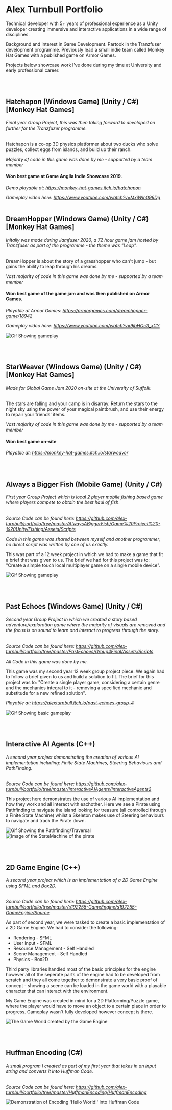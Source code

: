 # Alex Turnbull Portfolio
Technical developer with 5+ years of professional experience as a Unity developer creating immersive and interactive applications in a wide range of disciplines.

Background and interest in Game Development. Partook in the Tranzfuser development programme. Previously lead a small indie team called Monkey Hat Games with a published game on Armor Games.

Projects below showcase work I've done during my time at University and early professional career.

<br>
<br>

## Hatchapon (Windows Game) (Unity / C#) [Monkey Hat Games]
###### Final year Group Project, this was then taking forward to developed on further for the Tranzfuzer programme.

Hatchapon is a co-op 3D physics platformer about two ducks who solve puzzles, collect eggs from islands, and build up their ranch.

*Majority of code in this game was done by me - supported by a team member* 

#### Won best game at Game Anglia Indie Showcase 2019.
*Demo playable at: https://monkey-hat-games.itch.io/hatchapon*

*Gameplay video here: https://www.youtube.com/watch?v=MxiWln096Dg*
<br>
<br>

## DreamHopper (Windows Game) (Unity / C#) [Monkey Hat Games]
###### Initally was made during Jamfuser 2020, a 72 hour game jam hosted by Tranzfuser as part of the programme - the theme was "Leap".
DreamHopper is about the story of a grasshopper who can't jump - but gains the ability to leap through his dreams.

*Vast majority of code in this game was done by me - supported by a team member* 

#### Won best game of the game jam and was then published on Armor Games.
*Playable at Armor Games: https://armorgames.com/dreamhopper-game/18942*

*Gameplay video here: https://www.youtube.com/watch?v=9jbHOc3_xCY*

![](https://github.com/alex-turnbull/portfolio/blob/master/_Images/dreamhopper.gif "Gif Showing gameplay")

<br>
<br>

## StarWeaver (Windows Game) (Unity / C#) [Monkey Hat Games]
###### Made for Global Game Jam 2020 on-site at the University of Suffolk. 
The stars are falling and your camp is in disarray. Return the stars to the night sky using the power of your magical paintbrush, and use their energy to repair your friends' items.

*Vast majority of code in this game was done by me - supported by a team member* 

#### Won best game on-site
*Playable at: https://monkey-hat-games.itch.io/starweaver*

<br>
<br>

## Always a Bigger Fish (Mobile Game) (Unity / C#)
###### First year Group Project which is local 2 player mobile fishing based game where players compete to obtain the best haul of fish.

*Source Code can be found here: https://github.com/alex-turnbull/portfolio/tree/master/AlwaysABiggerFish/Game%20Project%20-%20Unity/Fishing/Assets/Scripts*

*Code in this game was shared between myself and another programmer, no direct script was written by one of us exactly.*

This was part of a 12 week project in which we had to make a game that fit a brief that was given to us. The brief we had for this project was to: "Create a simple touch local multiplayer game on a single mobile device". 

![](https://github.com/alex-turnbull/portfolio/blob/master/_Images/AlwaysABiggerFish.gif "Gif Showing gameplay")

<br>
<br>

## Past Echoes (Windows Game) (Unity / C#)
###### Second year Group Project in which we created a story based adventure/exploration game where the majority of visuals are removed and the focus is on sound to learn and interact to progress through the story.

*Source Code can be found here: https://github.com/alex-turnbull/portfolio/tree/master/PastEchoes/Group4Final/Assets/Scripts*

*All Code in this game was done by me.*

This game was my second year 12 week group project piece. We again had to follow a brief given to us and build a solution to fit. The brief for this project was to: "Create a single player game, considering a certain genre and the mechanics integral to it - removing a specified mechanic and substitude for a new refined solution".

*Playable at: https://alexturnbull.itch.io/past-echoes-group-4*

![](https://github.com/alex-turnbull/portfolio/blob/master/_Images/PastEchoes.gif "Gif Showing basic gameplay")

<br>
<br>

## Interactive AI Agents (C++)
###### A second year project demonstrating the creation of various AI implementation including: Finite State Machines, Steering Behaviours and PathFinding.

*Source Code can be found here: https://github.com/alex-turnbull/portfolio/tree/master/InteractiveAIAgents/InteractiveAgents2*

This project here demonstrates the use of various AI implementation and how they work and all interact with eachother. Here we see a Pirate using Pathfinding to navigate the island looking for treasure (all controlled through a Finite State Machine) whilst a Skeleton makes use of Steering behaviours to navigate and track the Pirate down.

![](https://github.com/alex-turnbull/portfolio/blob/master/_Images/PathFinding.gif "Gif Showing the Pathfinding/Traversal")
![](https://github.com/alex-turnbull/portfolio/blob/master/_Images/StateMachine.PNG "Image of the StateMachine of the pirate")

<br>
<br>

## 2D Game Engine (C++)
###### A second year project which is an implementation of a 2D Game Engine using SFML and Box2D.

*Source Code can be found here: https://github.com/alex-turnbull/portfolio/tree/master/s192255-GameEngine/s192255-GameEngine/Source*

As part of second year, we were tasked to create a basic implementation of a 2D Game Engine. We had to consider the following:
* Rendering 			- SFML
* User Input			- SFML
* Resource Management	- Self Handled
* Scene Management		- Self Handled
* Physics				- Box2D

Third party libraries handled most of the basic principles for the engine however all of the seperate parts of the engine had to be developed from scratch and they all come together to demonstrate a very basic proof of concept - showing a scene can be loaded in the game world with a playable character that can interact with the environment.

My Game Engine was created in mind for a 2D Platforming/Puzzle game, where the player would have to move an object to a certain place in order to progress. Gameplay wasn't fully developed however concept is there.

![](https://github.com/alex-turnbull/portfolio/blob/master/_Images/GameEngine.PNG "The Game World created by the Game Engine")

<br>
<br>

## Huffman Encoding (C#)
###### A small program I created as part of my first year that takes in an input string and converts it into Huffman Code.

*Source Code can be found here: https://github.com/alex-turnbull/portfolio/tree/master/HuffmanEncoding/HuffmanEncoding*


![](https://github.com/alex-turnbull/portfolio/blob/master/_Images/HuffmanEncoding.PNG "Demonstration of Encoding 'Hello World!' into Huffman Code")
